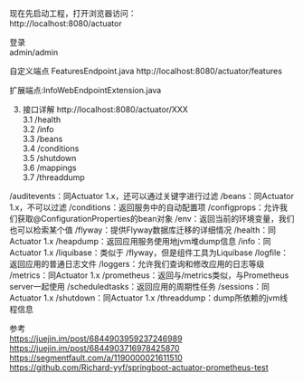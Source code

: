 现在先启动工程，打开浏览器访问：  
http://localhost:8080/actuator 

登录  
admin/admin



自定义端点 FeaturesEndpoint.java
http://localhost:8080/actuator/features

扩展端点:InfoWebEndpointExtension.java



3. 接口详解 http://localhost:8080/actuator/XXX  
3.1 /health  
3.2 /info  
3.3 /beans  
3.4 /conditions  
3.5 /shutdown  
3.6 /mappings  
3.7 /threaddump






/auditevents：同Actuator 1.x，还可以通过关键字进行过滤
/beans：同Actuator 1.x，不可以过滤
/conditions：返回服务中的自动配置项
/configprops：允许我们获取@ConfigurationProperties的bean对象
/env：返回当前的环境变量，我们也可以检索某个值
/flyway：提供Flyway数据库迁移的详细情况
/health：同Actuator 1.x
/heapdump：返回应用服务使用地jvm堆dump信息
/info：同Actuator 1.x
/liquibase：类似于 /flyway，但是组件工具为Liquibase
/logfile：返回应用的普通日志文件
/loggers：允许我们查询和修改应用的日志等级
/metrics：同Actuator 1.x
/prometheus：返回与/metrics类似，与Prometheus server一起使用
/scheduledtasks：返回应用的周期性任务
/sessions：同Actuator 1.x
/shutdown：同Actuator 1.x
/threaddump：dump所依赖的jvm线程信息



参考  
https://juejin.im/post/6844903959237246989  
https://juejin.im/post/6844903716978425870  
https://segmentfault.com/a/1190000021611510  
https://github.com/Richard-yyf/springboot-actuator-prometheus-test  
